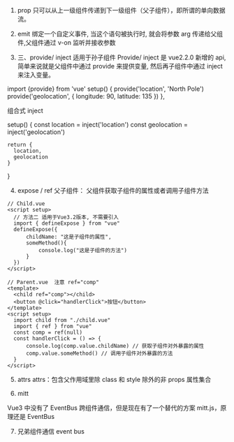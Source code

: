 1. prop 只可以从上一级组件传递到下一级组件（父子组件），即所谓的单向数据流。
2. emit 绑定一个自定义事件, 当这个语句被执行时, 就会将参数 arg 传递给父组件,父组件通过 v-on 监听并接收参数

3. 三、provide/ inject  适用于孙子组件
 Provide/ inject 是 vue2.2.0 新增的 api, 简单来说就是父组件中通过 provide 来提供变量, 然后再子组件中通过 inject 来注入变量。

import {provide} from 'vue'
setup() {
    provide('location', 'North Pole')
    provide('geolocation', {
      longitude: 90,
      latitude: 135
    })
  },

  组合式 inject

  setup() {
    const location = inject('location')
    const geolocation = inject('geolocation')

    return {
      location,
      geolocation
    }
  }


  4. expose / ref  父子组件： 父组件获取子组件的属性或者调用子组件方法
  ```vue
  // Child.vue
<script setup>
    // 方法二 适用于Vue3.2版本, 不需要引入
    import { defineExpose } from "vue"
    defineExpose({
        childName: "这是子组件的属性",
        someMethod(){
            console.log("这是子组件的方法")
        }
    })
</script>

// Parent.vue  注意 ref="comp"
<template>
    <child ref="comp"></child>
    <button @click="handlerClick">按钮</button>
</template>
<script setup>
    import child from "./child.vue"
    import { ref } from "vue"
    const comp = ref(null)
    const handlerClick = () => {
        console.log(comp.value.childName) // 获取子组件对外暴露的属性
        comp.value.someMethod() // 调用子组件对外暴露的方法
    }
</script>
  ```
5. attrs
attrs：包含父作用域里除 class 和 style 除外的非 props 属性集合


6. mitt

Vue3 中没有了 EventBus 跨组件通信，但是现在有了一个替代的方案 mitt.js，原理还是 EventBus

7. 兄弟组件通信
event bus